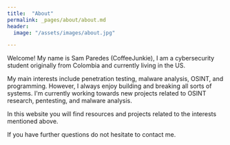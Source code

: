 ```yaml
---
title:  "About"
permalink: _pages/about/about.md
header:
  image: "/assets/images/about.jpg"

---
```


Welcome! My name is Sam Paredes (CoffeeJunkie), I am a cybersecurity student originally from Colombia and currently living in the US.

My main interests include penetration testing, malware analysis, OSINT, and programming. However, I always enjoy building and breaking all sorts of systems. I'm currently working towards new projects related to OSINT research, pentesting, and malware analysis.

In this website you will find resources and projects related to the interests mentioned above. 

If you have further questions do not hesitate to contact me.
